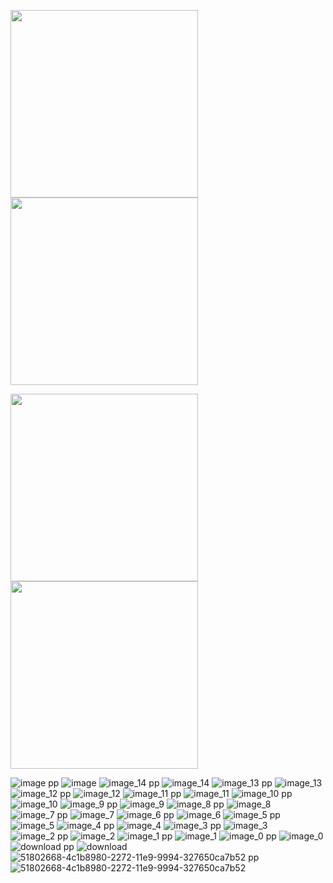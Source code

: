 <p float="left">
  <img src="https://github.com/Jinamkeniya/PoPL-Principles-of-Programming-Language-CS-F301-Course-Project/assets/111871119/935c2fb2-216e-4275-8fb5-b7daefc427cb" width="300" />
  <img src="https://github.com/Jinamkeniya/PoPL-Principles-of-Programming-Language-CS-F301-Course-Project/assets/111871119/0e5705f2-dea3-4fa3-90d0-637fc7e051c4" width="300" /> 
</p>

<p float="left">
  <img src="https://github.com/Jinamkeniya/PoPL-Principles-of-Programming-Language-CS-F301-Course-Project/assets/111871119/a7645839-6611-482a-89a6-d084123046f3" width="300" />
  <img src="https://github.com/Jinamkeniya/PoPL-Principles-of-Programming-Language-CS-F301-Course-Project/assets/111871119/a62160c9-2c9e-47ee-86fd-aa5fd4d7c492" width="300" /> 
</p>


![image pp](https://github.com/Jinamkeniya/PoPL-Principles-of-Programming-Language-CS-F301-Course-Project/assets/111871119/a62160c9-2c9e-47ee-86fd-aa5fd4d7c492)
![image](https://github.com/Jinamkeniya/PoPL-Principles-of-Programming-Language-CS-F301-Course-Project/assets/111871119/a7645839-6611-482a-89a6-d084123046f3)
![image_14 pp](https://github.com/Jinamkeniya/PoPL-Principles-of-Programming-Language-CS-F301-Course-Project/assets/111871119/64c9f508-36da-445c-8272-71a35a526dba)
![image_14](https://github.com/Jinamkeniya/PoPL-Principles-of-Programming-Language-CS-F301-Course-Project/assets/111871119/1e2ec1f6-0729-43f8-82f7-77e494b12d5b)
![image_13 pp](https://github.com/Jinamkeniya/PoPL-Principles-of-Programming-Language-CS-F301-Course-Project/assets/111871119/b240ee0f-448a-4ff4-9610-a33ef2438b8b)
![image_13](https://github.com/Jinamkeniya/PoPL-Principles-of-Programming-Language-CS-F301-Course-Project/assets/111871119/4b4a51fb-1619-43d4-8afe-4d7234cf8f49)
![image_12 pp](https://github.com/Jinamkeniya/PoPL-Principles-of-Programming-Language-CS-F301-Course-Project/assets/111871119/21cfee5f-328a-44c0-b399-cb9992fad1af)
![image_12](https://github.com/Jinamkeniya/PoPL-Principles-of-Programming-Language-CS-F301-Course-Project/assets/111871119/fabc65d5-a097-4241-a868-0132582c4a24)
![image_11 pp](https://github.com/Jinamkeniya/PoPL-Principles-of-Programming-Language-CS-F301-Course-Project/assets/111871119/cee0a655-d05d-40d8-9098-63da19e2576f)
![image_11](https://github.com/Jinamkeniya/PoPL-Principles-of-Programming-Language-CS-F301-Course-Project/assets/111871119/a9ef703d-bceb-4db8-940d-6f20b9a37a1a)
![image_10 pp](https://github.com/Jinamkeniya/PoPL-Principles-of-Programming-Language-CS-F301-Course-Project/assets/111871119/2c4077f6-7d85-4f07-b899-5fd707604df0)
![image_10](https://github.com/Jinamkeniya/PoPL-Principles-of-Programming-Language-CS-F301-Course-Project/assets/111871119/c353eff9-d030-49a2-8f31-5c0865a7c981)
![image_9 pp](https://github.com/Jinamkeniya/PoPL-Principles-of-Programming-Language-CS-F301-Course-Project/assets/111871119/69775af6-28b5-44c4-9d1d-13e0ad24471f)
![image_9](https://github.com/Jinamkeniya/PoPL-Principles-of-Programming-Language-CS-F301-Course-Project/assets/111871119/8d284199-fef9-4061-8542-b53a90a297ed)
![image_8 pp](https://github.com/Jinamkeniya/PoPL-Principles-of-Programming-Language-CS-F301-Course-Project/assets/111871119/dfc1ea16-cd35-4a5f-b1d5-e1d26540a96e)
![image_8](https://github.com/Jinamkeniya/PoPL-Principles-of-Programming-Language-CS-F301-Course-Project/assets/111871119/92699477-535e-4f1c-bad9-10be5f16e1fd)
![image_7 pp](https://github.com/Jinamkeniya/PoPL-Principles-of-Programming-Language-CS-F301-Course-Project/assets/111871119/f9d6498b-2828-4fc5-9d67-ca741606e841)
![image_7](https://github.com/Jinamkeniya/PoPL-Principles-of-Programming-Language-CS-F301-Course-Project/assets/111871119/47a5a7e7-ddd9-47bd-bf5a-e3a753b8b046)
![image_6 pp](https://github.com/Jinamkeniya/PoPL-Principles-of-Programming-Language-CS-F301-Course-Project/assets/111871119/17215c19-be40-4d1c-8bc3-b549897d59f6)
![image_6](https://github.com/Jinamkeniya/PoPL-Principles-of-Programming-Language-CS-F301-Course-Project/assets/111871119/7c079a1d-512f-4bc4-855c-28ff2cbf90b4)
![image_5 pp](https://github.com/Jinamkeniya/PoPL-Principles-of-Programming-Language-CS-F301-Course-Project/assets/111871119/69ead89d-4120-4889-90b4-959f30823a2b)
![image_5](https://github.com/Jinamkeniya/PoPL-Principles-of-Programming-Language-CS-F301-Course-Project/assets/111871119/61adac9e-e2e1-4362-8418-609d8e4151b1)
![image_4 pp](https://github.com/Jinamkeniya/PoPL-Principles-of-Programming-Language-CS-F301-Course-Project/assets/111871119/fdeb8c7b-1f99-49d6-9c43-e65f2c89b17c)
![image_4](https://github.com/Jinamkeniya/PoPL-Principles-of-Programming-Language-CS-F301-Course-Project/assets/111871119/8f6af983-7e31-4ac9-8453-d9ed3375a5bc)
![image_3 pp](https://github.com/Jinamkeniya/PoPL-Principles-of-Programming-Language-CS-F301-Course-Project/assets/111871119/71701ec0-a30f-489c-b368-c291adf34ee6)
![image_3](https://github.com/Jinamkeniya/PoPL-Principles-of-Programming-Language-CS-F301-Course-Project/assets/111871119/35186d07-07ea-49e3-ae9c-81f0161ce9b1)
![image_2 pp](https://github.com/Jinamkeniya/PoPL-Principles-of-Programming-Language-CS-F301-Course-Project/assets/111871119/5b990dc1-dbb5-42f4-bb0c-d8ab79fd85dc)
![image_2](https://github.com/Jinamkeniya/PoPL-Principles-of-Programming-Language-CS-F301-Course-Project/assets/111871119/0c506bd2-f6fd-432e-be34-b4eff8849acb)
![image_1 pp](https://github.com/Jinamkeniya/PoPL-Principles-of-Programming-Language-CS-F301-Course-Project/assets/111871119/469c767c-4a91-4591-953a-0ae8302f5764)
![image_1](https://github.com/Jinamkeniya/PoPL-Principles-of-Programming-Language-CS-F301-Course-Project/assets/111871119/af34ef50-47df-47d8-bad5-2bd5c81c1383)
![image_0 pp](https://github.com/Jinamkeniya/PoPL-Principles-of-Programming-Language-CS-F301-Course-Project/assets/111871119/9412a2b9-1db6-43fa-b040-1816dd3ac56c)
![image_0](https://github.com/Jinamkeniya/PoPL-Principles-of-Programming-Language-CS-F301-Course-Project/assets/111871119/967a7669-6631-4ec4-87b9-cd55b0e26505)
![download pp](https://github.com/Jinamkeniya/PoPL-Principles-of-Programming-Language-CS-F301-Course-Project/assets/111871119/89876806-b1c0-46a6-9e69-5245b8dd9913)
![download](https://github.com/Jinamkeniya/PoPL-Principles-of-Programming-Language-CS-F301-Course-Project/assets/111871119/fe5cd27f-ea38-42b9-b754-2db020248f1b)
![51802668-4c1b8980-2272-11e9-9994-327650ca7b52 pp](https://github.com/Jinamkeniya/PoPL-Principles-of-Programming-Language-CS-F301-Course-Project/assets/111871119/9c33fc30-1804-47ac-8c2b-4fcd05f2ec3e)
![51802668-4c1b8980-2272-11e9-9994-327650ca7b52](https://github.com/Jinamkeniya/PoPL-Principles-of-Programming-Language-CS-F301-Course-Project/assets/111871119/059f6323-6b33-498d-8f12-a6c79fa14668)
